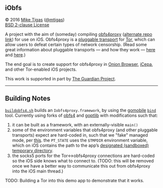 ## iObfs

&copy; 2016 [Mike Tigas][miketigas] ([@mtigas](https://twitter.com/mtigas))  
[BSD 2-clause License][license]

A project with the aim of (someday) compiling [obfs4proxy][obfs4]
([alternate repo link][obfs4-alt]) for use on iOS. Obfs4proxy is a
[pluggable transport][pt] for [Tor][tor], which can allow users to defeat
certain types of network censorship. (Read some great information about
pluggable transports — and how they work — [here][pt1] and [here][pt2].)

The end goal is to create support for obfs4proxy in
[Onion Browser][onion-browser], [iCepa][icepa], and other Tor-enabled iOS
projects.

This work is supported in part by [The Guardian Project][guardian].

[miketigas]: https://mike.tig.as/
[license]: https://github.com/mtigas/iObfs/blob/master/LICENSE
[obfs4]: https://github.com/Yawning/obfs4
[obfs4-alt]: https://gitweb.torproject.org/pluggable-transports/obfs4.git/
[pt]: https://www.torproject.org/docs/pluggable-transports.html.en
[pt1]: https://trac.torproject.org/projects/tor/wiki/doc/AChildsGardenOfPluggableTransports
[pt2]: https://trac.torproject.org/projects/tor/wiki/doc/PluggableTransports
[tor]: https://www.torproject.org/
[onion-browser]: https://mike.tig.as/onionbrowser/
[icepa]: https://github.com/iCepa
[guardian]: https://guardianproject.info/

---

## Building Notes

[`buildobfs4.sh`](https://github.com/mtigas/iObfs/blob/master/buildobfs4.sh) builds an `Iobfs4proxy.framework`, by using the [gomobile][gomobile] [`bind`][gobind] tool. Currently using forks of [obfs4](https://github.com/mtigas/obfs4) and [goptlib](https://github.com/mtigas/goptlib) with modifications such that:

1. it can be built as a framework, with an externally-visible `main()`
2. some of the environment variables that obfs4proxy (and other pluggable transports) expect are hard-coded in, such that we "fake" managed mode, per [this](https://github.com/mtigas/iObfs/blob/master/notes/obfs4-nonmanaged.md). the `PT_STATE` uses the `$TMPDIR` environment variable, which on iOS contains the path to the app’s [designated (sandboxed) temporary directory](https://developer.apple.com/library/ios/documentation/FileManagement/Conceptual/FileSystemProgrammingGuide/FileSystemOverview/FileSystemOverview.html).
3. the socks5 ports for the Tor<->obfs4proxy connections are hard-coded so the iOS side knows what to connect to. (TODO: this will be removed once we have a better way to communicate this out from obfs4proxy into the iOS main thread.)

[gomobile]: https://golang.org/x/mobile/cmd/gomobile
[gobind]: https://godoc.org/golang.org/x/mobile/cmd/gobind

TODO: Building a Tor into this demo app to demonstrate that it works.
